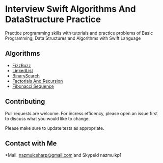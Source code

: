 # Interview Swift Algorithms And DataStructure Practice
Practice programming skills with tutorials and practice problems of Basic Programming, 
Data Structures and Algorithms with Swift Language 
## Algorithms
- [FizzBuzz](https://github.com/nazmulkp/Swift-Algorithms-And-DataStructure-Practice/blob/master/FizzBuzz.playground/Contents.swift)
- [LinkedList](https://github.com/nazmulkp/Swift-Algorithms-And-DataStructure-Practice/blob/master/LinkedList.playground/Contents.swift)
- [BinarySearch](https://github.com/nazmulkp/Swift-Algorithms-And-DataStructure-Practice/blob/master/BinarySearch.playground/Contents.swift)
- [Factorials And Recursion](https://github.com/nazmulkp/Swift-Algorithms-And-DataStructure-Practice/blob/master/FactorialsRecursion.playground/Contents.swift)
- [Fibonacci Sequence](https://github.com/nazmulkp/Swift-Algorithms-And-DataStructure-Practice/blob/master/FibonacciSequence.playground/Contents.swift)

## Contributing
Pull requests are welcome. For incress efficency, please open an issue first to discuss what you would like to change.

Please make sure to update tests as appropriate.

## Contact with Me
*Mail: nazmulcsharp@gmail.com and Skypeid nazmulkp1
